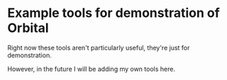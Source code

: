 # Example tools for demonstration of Orbital

Right now these tools aren't particularly useful, they're just for demonstration.

However, in the future I will be adding my own tools here.

